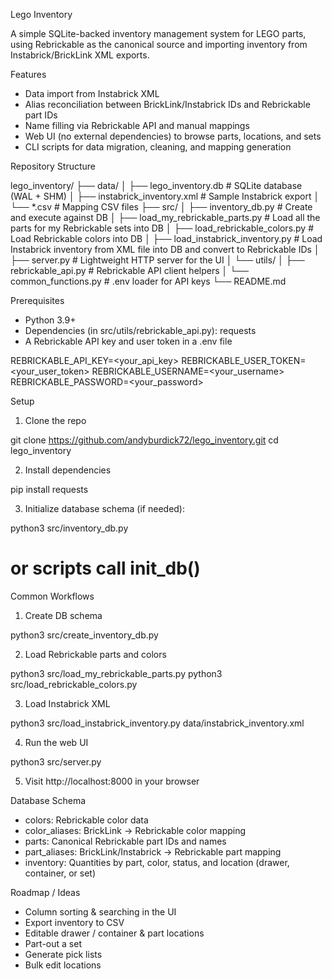 Lego Inventory

A simple SQLite-backed inventory management system for LEGO parts, using Rebrickable as the canonical source and importing inventory from Instabrick/BrickLink XML exports.

Features
* Data import from Instabrick XML
* Alias reconciliation between BrickLink/Instabrick IDs and Rebrickable part IDs
* Name filling via Rebrickable API and manual mappings
* Web UI (no external dependencies) to browse parts, locations, and sets
* CLI scripts for data migration, cleaning, and mapping generation

Repository Structure

lego_inventory/
├── data/
│   ├── lego_inventory.db             # SQLite database (WAL + SHM)
│   ├── instabrick_inventory.xml      # Sample Instabrick export
│   └── *.csv                         # Mapping CSV files
├── src/
│   ├── inventory_db.py               # Create and execute against DB
│   ├── load_my_rebrickable_parts.py  # Load all the parts for my Rebrickable sets into DB
│   ├── load_rebrickable_colors.py    # Load Rebrickable colors into DB
│   ├── load_instabrick_inventory.py  # Load Instabrick inventory from XML file into DB and convert to Rebrickable IDs
│   ├── server.py                     # Lightweight HTTP server for the UI
│   └── utils/
│       ├── rebrickable_api.py        # Rebrickable API client helpers
│       └── common_functions.py       # .env loader for API keys
└── README.md

Prerequisites

* Python 3.9+
* Dependencies (in src/utils/rebrickable_api.py): requests
* A Rebrickable API key and user token in a .env file

REBRICKABLE_API_KEY=<your_api_key>
REBRICKABLE_USER_TOKEN=<your_user_token>
REBRICKABLE_USERNAME=<your_username>
REBRICKABLE_PASSWORD=<your_password>

Setup

1.	Clone the repo

git clone https://github.com/andyburdick72/lego_inventory.git
cd lego_inventory

2.	Install dependencies

pip install requests

3.	Initialize database schema (if needed):

python3 src/inventory_db.py 
# or scripts call init_db()

Common Workflows

1. Create DB schema

python3 src/create_inventory_db.py

2. Load Rebrickable parts and colors

python3 src/load_my_rebrickable_parts.py
python3 src/load_rebrickable_colors.py

3. Load Instabrick XML

python3 src/load_instabrick_inventory.py data/instabrick_inventory.xml

4. Run the web UI

python3 src/server.py

5. Visit http://localhost:8000 in your browser

Database Schema

* colors: Rebrickable color data
* color_aliases: BrickLink → Rebrickable color mapping
* parts: Canonical Rebrickable part IDs and names
* part_aliases: BrickLink/Instabrick → Rebrickable part mapping
* inventory: Quantities by part, color, status, and location (drawer, container, or set)

Roadmap / Ideas

* Column sorting & searching in the UI
* Export inventory to CSV
* Editable drawer / container & part locations
* Part-out a set
* Generate pick lists
* Bulk edit locations